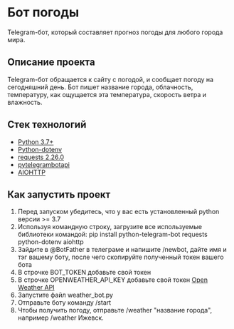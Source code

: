 # Бот погоды
Telegram-бот, который составляет прогноз погоды для любого города мира.

## Описание проекта
Telegram-бот обращается к сайту с погодой, и сообщает погоду на сегодняшний день. Бот пишет название города, облачность, температуру, как ощущается эта температура, скорость ветра и влажность. 

## Стек технологий
* [Python 3.7+](https://www.python.org/downloads/)
* [Python-dotenv](https://pypi.org/project/python-dotenv/)
* [requests 2.26.0](https://pypi.org/project/requests/)
* [pytelegrambotapi](https://pypi.org/project/pyTelegramBotAPI/)
* [AIOHTTP](https://docs.aiohttp.org/en/stable/index.html)

## Как запустить проект
1. Перед запуском убедитесь, что у вас есть установленный python версии >= 3.7
2. Используя командную строку, загрузите все используемые библиотеки командой: pip install python-telegram-bot requests python-dotenv aiohttp 
3. Зайдите в @BotFather в телеграме и напишите /newbot, дайте имя и тэг вашему боту, после чего скопируйте полученный токен вашего
бота
5. В строчке BOT_TOKEN добавьте свой токен
7. В строчке OPENWEATHER_API_KEY добавьте свой токен [Open Weather API](https://openweathermap.org/forecast5)
8. Запустите файл weather_bot.py
9. Отправьте боту команду /start
10. Чтобы получить погоду, отправьте /weather "название города", например /weather Ижевск.
